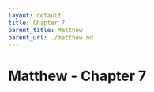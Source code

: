 ```yaml
---
layout: default
title: Chapter 7
parent_title: Matthew
parent_url: ./matthew.md
---
```


# Matthew - Chapter 7
